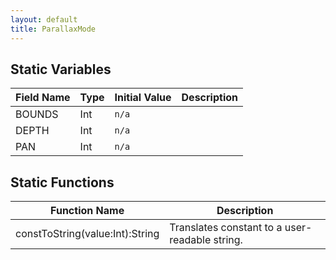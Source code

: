 ```yaml
---
layout: default
title: ParallaxMode
---
```


## Static Variables

| Field Name | Type | Initial Value | Description |
| ------------ | ------ | --------------- | ------------- |
| BOUNDS | Int | `n/a` |  |
| DEPTH | Int | `n/a` |  |
| PAN | Int | `n/a` |  |


## Static Functions

| Function Name | Description |
| --------------- | ------------- |
| constToString(value:Int):String | Translates constant to a user-readable string. |

